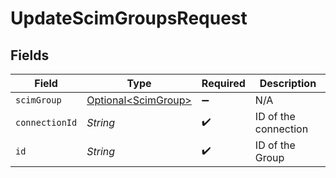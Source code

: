 # UpdateScimGroupsRequest


## Fields

| Field                                                    | Type                                                     | Required                                                 | Description                                              |
| -------------------------------------------------------- | -------------------------------------------------------- | -------------------------------------------------------- | -------------------------------------------------------- |
| `scimGroup`                                              | [Optional\<ScimGroup>](../../models/shared/ScimGroup.md) | :heavy_minus_sign:                                       | N/A                                                      |
| `connectionId`                                           | *String*                                                 | :heavy_check_mark:                                       | ID of the connection                                     |
| `id`                                                     | *String*                                                 | :heavy_check_mark:                                       | ID of the Group                                          |